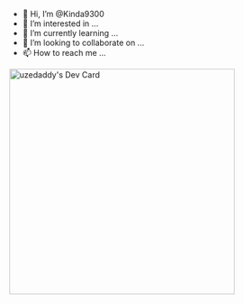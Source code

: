 - 👋 Hi, I’m @Kinda9300
- 👀 I’m interested in ...
- 🌱 I’m currently learning ...
- 💞️ I’m looking to collaborate on ...
- 📫 How to reach me ...

<!---
Kinda9300/Kinda9300 is a ✨ special ✨ repository because its `README.md` (this file) appears on your GitHub profile.
You can click the Preview link to take a look at your changes.
--->
<a href="https://app.daily.dev/uzedaddy0211"><img src="https://api.daily.dev/devcards/bf446ef737dc4caa8ae72380a5e06008.png?r=ra4" width="400" alt="uzedaddy's Dev Card"/></a>
